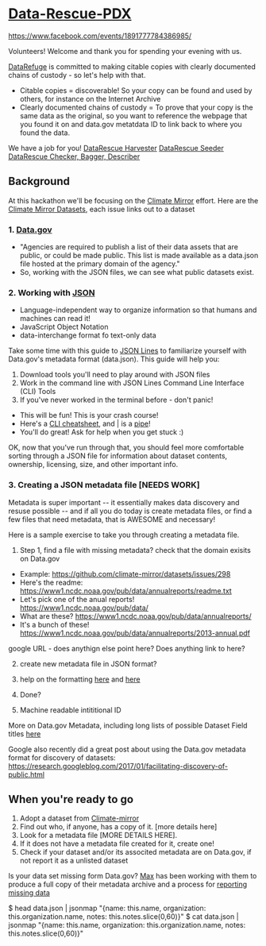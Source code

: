 # [Data-Rescue-PDX](http://calagator.org/events/1250471401)
https://www.facebook.com/events/1891777784386985/

Volunteers! Welcome and thank you for spending your evening with us.

[DataRefuge](http://www.ppehlab.org/) is committed to making citable copies with clearly documented chains of custody - so let's help with that. 

- Citable copies = discoverable! So your copy can be found and used by others, for instance on the Internet Archive
- Clearly documented chains of custody = To prove that your copy is the same data as the original, so you want to reference the webpage that you found it on and data.gov metatdata ID to link back to where you found the data.

We have a job for you!
[DataRescue Harvester](http://www.ppehlab.org/datarescue-harvester)
[DataRescue Seeder](https://www.ppehlab.org/datarescue-seeders)
[DataRescue Checker, Bagger, Describer](http://www.ppehlab.org/datarescue-describersplus)


## Background

At this hackathon we'll be focusing on the [Climate Mirror](https://github.com/climate-mirror/how-to-help) effort.
Here are the [Climate Mirror Datasets](https://github.com/climate-mirror/datasets/issues), each issue links out to a dataset
  
### 1. [Data.gov](https://www.data.gov/about)

 - "Agencies are required to publish a list of their data assets that are public, or could be made public. This list is made available as a data.json file hosted at the primary domain of the agency."
 - So, working with the JSON files, we can see what public datasets exist.
 
### 2. Working with [JSON](http://www.json.org/)

 - Language-independent way to organize information so that humans and machines can read it!
 - JavaScript Object Notation
 - data-interchange format fo text-only data 

Take some time with this guide to [JSON Lines](https://github.com/jsonlines/guide) to familiarize yourself with Data.gov's metadata format (data.json). This guide will help you:

1. Download tools you'll need to play around with JSON files
2. Work in the command line with JSON Lines Command Line Interface (CLI) Tools 
3. If you've never worked in the terminal before - don't panic! 
  - This will be fun! This is your crash course! 
  - Here's a [CLI cheatsheet](https://github.com/daniellecrobinson/terminal-mac-cheatsheet), and | is a [pipe](https://en.wikipedia.org/wiki/Pipeline_(Unix))!
  - You'll do great! Ask for help when you get stuck :)

OK, now that you've run through that, you should feel more comfortable sorting through a JSON file for information about dataset contents, ownership, licensing, size, and other important info.

### 3. Creating a JSON metadata file [NEEDS WORK]

Metadata is super important -- it essentially makes data discovery and resuse possible -- and if all you do today is create metadata files, or find a few files that need metadata, that is AWESOME and necessary!

Here is a sample exercise to take you through creating a metadata file.

1. Step 1, find a file with missing metadata?
  check that the domain exisits on Data.gov
  - Example: https://github.com/climate-mirror/datasets/issues/298
  - Here's the readme: https://www1.ncdc.noaa.gov/pub/data/annualreports/readme.txt
  - Let's pick one of the anual reports! https://www1.ncdc.noaa.gov/pub/data/
  - What are these? https://www1.ncdc.noaa.gov/pub/data/annualreports/
  - It's a bunch of these! https://www1.ncdc.noaa.gov/pub/data/annualreports/2013-annual.pdf  
  
  google URL - does anythign else point here?
  Does anything link to here?
  
2. create new metadata file in JSON format?
  
3. help on the formatting [here](https://project-open-data.cio.gov/v1.1/metadata-resources/) and [here](https://project-open-data.cio.gov/v1.1/schema/dataset.json)
4. Done?
5. Machine readable intititional ID
  
More on Data.gov Metadata, including long lists of possible Dataset Field titles [here](https://project-open-data.cio.gov/v1.1/schema/)

Google also recently did a great post about using the Data.gov metadata format for discovery of datasets: https://research.googleblog.com/2017/01/facilitating-discovery-of-public.html



## When you're ready to go

1. Adopt a dataset from [Climate-mirror](https://github.com/climate-mirror/datasets/issues)
2. Find out who, if anyone, has a copy of it. [more details here]
3. Look for a metadata file [MORE DETAILS HERE].
4. If it does not have a metadata file created for it, create one!
5. Check if your dataset and/or its associted metadata are on Data.gov, if not report it as a unlisted dataset

Is your data set missing form Data.gov? [Max](https://github.com/maxogden) has been working with them to produce a full copy of their metadata archive and a process for [reporting missing data](https://www.data.gov/developers/archiving)


$ head data.json | jsonmap "{name: this.name, organization: this.organization.name, notes: this.notes.slice(0,60)}" 
$ cat data.json | jsonmap "{name: this.name, organization: this.organization.name, notes: this.notes.slice(0,60)}"


